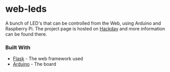 # web-leds
A bunch of LED's that can be controlled from the Web, using Arduino and Raspberry Pi. The project page is hosted on [Hackday](https://hackaday.io/project/166644-web-leds) and more information can be found there.

### Built With
* [Flask]("https://github.com/pallets/flask") - The web framework used
* [Arduino]("https://github.com/arduino/Arduino") - The board
